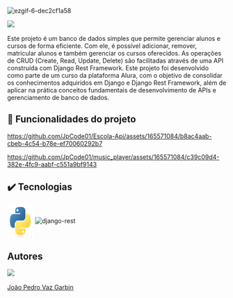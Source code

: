 ![ezgif-6-dec2cf1a58](https://github.com/JpCode01/Escola-Api/assets/165571084/560c2f83-45e5-4dcb-b57f-e87df3977310)

<p align="left">
<img loading="lazy" src="https://img.shields.io/badge/STATUS-FINALIZADO-GRAY?style=for-the-badge"/>
</p>

<p style="font-size: 15;">Este projeto é um banco de dados simples que permite gerenciar alunos e cursos de forma eficiente. Com ele, é possível adicionar, remover, matricular alunos e também gerenciar os cursos oferecidos. As operações de CRUD (Create, Read, Update, Delete) são facilitadas através de uma API construída com Django Rest Framework. Este projeto foi desenvolvido como parte de um curso da plataforma Alura, com o objetivo de consolidar os conhecimentos adquiridos em Django e Django Rest Framework, além de aplicar na prática conceitos fundamentais de desenvolvimento de APIs e gerenciamento de banco de dados.</p>

## 🔨 Funcionalidades do projeto


https://github.com/JpCode01/Escola-Api/assets/165571084/b8ac4aab-cbeb-4c54-b78e-ef70060292b7

https://github.com/JpCode01/music_player/assets/165571084/c39c09d4-382e-4fc9-aabf-c551a9bf9143


## ✔️ Tecnologias
<div style="display: inline_block">
  <img align="center" alt="jp-Python" height="80" width="60" src="https://raw.githubusercontent.com/devicons/devicon/master/icons/python/python-original.svg">
  <img align="center" alt="django-rest" height="30" width="150" src="https://img.shields.io/badge/DJANGO-REST-ff1709?style=for-the-badge&logo=django&logoColor=white&color=ff1709&labelColor=gray">
</div>

## Autores
<img loading="lazy" src="https://avatars.githubusercontent.com/u/165571084?s=400&u=1ee1c679eda8112d1334f93a326df74fda32ee1d&v=4" width=115>

[João Pedro Vaz Garbin](https://github.com/JpCode01)
